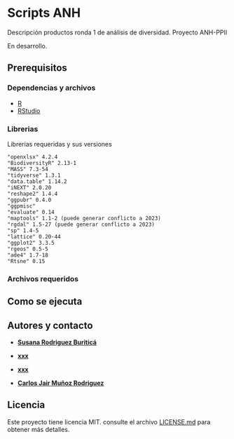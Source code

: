 # Scripts ANH

Descripción productos ronda 1 de análisis de diversidad. Proyecto ANH-PPII

En desarrollo.

## Prerequisitos

### Dependencias y archivos

* [R](https://cran.r-project.org/mirrors.html)
* [RStudio](https://www.rstudio.com/products/rstudio/download/#download)

### Librerias

Librerias requeridas y sus versiones

```
"openxlsx" 4.2.4
"BiodiversityR" 2.13-1
"MASS" 7.3-54
"tidyverse" 1.3.1
"data.table" 1.14.2
"iNEXT" 2.0.20
"reshape2" 1.4.4
"ggpubr" 0.4.0
"ggpmisc"
"evaluate" 0.14
"maptools" 1.1-2 (puede generar conflicto a 2023)
"rgdal" 1.5-27 (puede generar conflicto a 2023)
"sp" 1.4-5
"lattice" 0.20-44
"ggplot2" 3.3.5
"rgeos" 0.5-5
"ade4" 1.7-18
"Rtsne" 0.15
```

### Archivos requeridos


## Como se ejecuta


## Autores y contacto

* **[Susana Rodriguez Buriticá](drodriguez@humboldt.org.co)**

* **[xxx](ccorrea@humboldt.org.co)**

* **[xxx](felipesuarezca@gmail.com)** 

* **[Carlos Jair Muñoz Rodriguez](cmunoz@humboldt.org.co)**


## Licencia

Este proyecto tiene licencia MIT. consulte el archivo [LICENSE.md](LICENSE.md) para obtener más detalles.